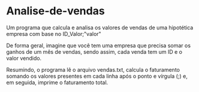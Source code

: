 # Analise-de-vendas

Um programa que calcula e analisa os valores de vendas de uma hipotética empresa com base no ID_Valor;"valor"

De forma geral, imagine que você tem uma empresa que precisa somar os ganhos de um mês de vendas, sendo assim, cada venda tem um ID e o valor vendido.

Resumindo, o programa lê o arquivo vendas.txt, calcula o faturamento somando os valores presentes em cada linha após o ponto e vírgula (;) e, em seguida, imprime o faturamento total.
